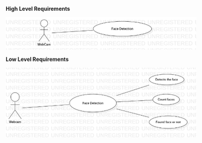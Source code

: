 ﻿**High Level Requirements**

![C:\Users\ADMIN\Desktop\UseCaseDiagram1.png](Aspose.Words.e752b349-d9b7-4e8d-a8ab-c30d828d0653.001.png)


**Low Level Requirements**

![C:\Users\ADMIN\Desktop\UseCaseDiagram2.png](Aspose.Words.e752b349-d9b7-4e8d-a8ab-c30d828d0653.002.png)

